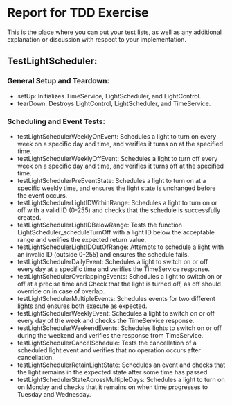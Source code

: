 # Report for TDD Exercise

This is the place where you can put your test lists, as well as any additional
explanation or discussion with respect to your implementation.
## TestLightScheduler:
### General Setup and Teardown:

- setUp: Initializes TimeService, LightScheduler, and LightControl.
- tearDown: Destroys LightControl, LightScheduler, and TimeService.
### Scheduling and Event Tests:

- testLightSchedulerWeeklyOnEvent: Schedules a light to turn on every week on a specific day and time, and verifies it turns on at the specified time.
- testLightSchedulerWeeklyOffEvent: Schedules a light to turn off every week on a specific day and time, and verifies it turns off at the specified time.
- testLightSchedulerPreEventState: Schedules a light to turn on at a specific weekly time, and ensures the light state is unchanged before the event occurs.
- testLightSchedulerLightIDWithinRange: Schedules a light to turn on or off with a valid ID (0-255) and checks that the schedule is successfully created.
- testLightSchedulerLightIDBelowRange: Tests the function LightScheduler_scheduleTurnOff with a light ID below the acceptable range and verifies the expected return value.
- testLightSchedulerLightIDOutOfRange: Attempts to schedule a light with an invalid ID (outside 0-255) and ensures the schedule fails.
- testLightSchedulerDailyEvent: Schedules a light to switch on or off every day at a specific time and verifies the TimeService response.
- testLightSchedulerOverlappingEvents: Schedules a light to switch on or off at a precise time and Check that the light is turned off, as off should override on in case of overlap.
- testLightSchedulerMultipleEvents: Schedules events for two different lights and ensures both execute as expected.
- testLightSchedulerWeeklyEvent: Schedules a light to switch on or off every day of the week and checks the TimeService response.
- testLightSchedulerWeekendEvents: Schedules lights to switch on or off during the weekend and verifies the response from TimeService.
- testLightSchedulerCancelSchedule: Tests the cancellation of a scheduled light event and verifies that no operation occurs after cancellation.
- testLightSchedulerRetainLightState: Schedules an event and checks that the light remains in the expected state after some time has passed.
- testLightSchedulerStateAcrossMultipleDays: Schedules a light to turn on on Monday and checks that it remains on when time progresses to Tuesday and Wednesday.

